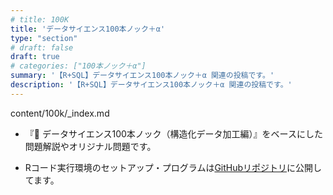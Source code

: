 ```yaml
---
# title: 100K
title: 'データサイエンス100本ノック＋α'
type: "section"
# draft: false
draft: true
# categories: ["100本ノック＋α"]
summary: '【R+SQL】データサイエンス100本ノック＋α 関連の投稿です。'
description: '【R+SQL】データサイエンス100本ノック＋α 関連の投稿です。'
---
```


content/100k/_index.md  

- 『📘 データサイエンス100本ノック（構造化データ加工編）』をベースにした問題解説やオリジナル問題です。

- Rコード実行環境のセットアップ・プログラムは[GitHubリポジトリ](https://github.com/14katsumix/100knocks-dp)に公開してます。
